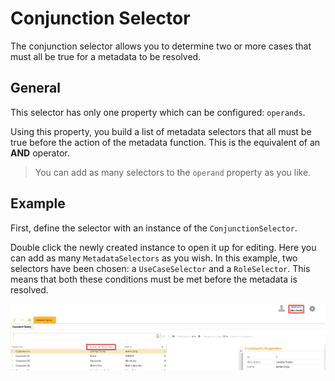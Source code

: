 # Conjunction Selector

The conjunction selector allows you to determine two or more cases that must all be true for a metadata to be resolved.

## General

This selector has only one property which can be configured: `operands`.

Using this property, you build a list of metadata selectors that all must be true before the action of the metadata function. This is the equivalent of an **AND** operator.

> You can add as many selectors to the `operand` property as you like.

## Example

First, define the selector with an instance of the `ConjunctionSelector`.

Double click the newly created instance to open it up for editing. Here you can add as many `MetadataSelectors` as you wish. In this example, two selectors have been chosen: a `UseCaseSelector` and a `RoleSelector`. This means that both these conditions must be met before the metadata is resolved.

![](../../images/ConjunctionSelector07.png)
